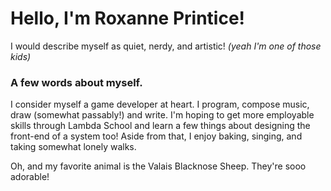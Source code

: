 # Hello, I'm Roxanne Printice!
I would describe myself as quiet, nerdy, and artistic!
*(yeah I'm one of those kids)*
### A few words about myself.
I consider myself a game developer at heart. I program, compose music, draw (somewhat passably!) and write. I'm hoping to get more employable skills through Lambda School and learn a few things about designing the front-end of a system too! Aside from that, I enjoy baking, singing, and taking somewhat lonely walks.

Oh, and my favorite animal is the Valais Blacknose Sheep. They're sooo adorable!